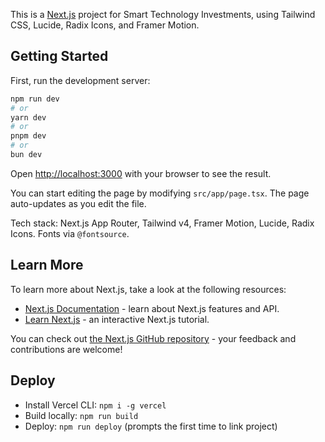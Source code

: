 This is a [Next.js](https://nextjs.org) project for Smart Technology Investments, using Tailwind CSS, Lucide, Radix Icons, and Framer Motion.

## Getting Started

First, run the development server:

```bash
npm run dev
# or
yarn dev
# or
pnpm dev
# or
bun dev
```

Open [http://localhost:3000](http://localhost:3000) with your browser to see the result.

You can start editing the page by modifying `src/app/page.tsx`. The page auto-updates as you edit the file.

Tech stack: Next.js App Router, Tailwind v4, Framer Motion, Lucide, Radix Icons. Fonts via `@fontsource`.

## Learn More

To learn more about Next.js, take a look at the following resources:

- [Next.js Documentation](https://nextjs.org/docs) - learn about Next.js features and API.
- [Learn Next.js](https://nextjs.org/learn) - an interactive Next.js tutorial.

You can check out [the Next.js GitHub repository](https://github.com/vercel/next.js) - your feedback and contributions are welcome!

## Deploy

- Install Vercel CLI: `npm i -g vercel`
- Build locally: `npm run build`
- Deploy: `npm run deploy` (prompts the first time to link project)
